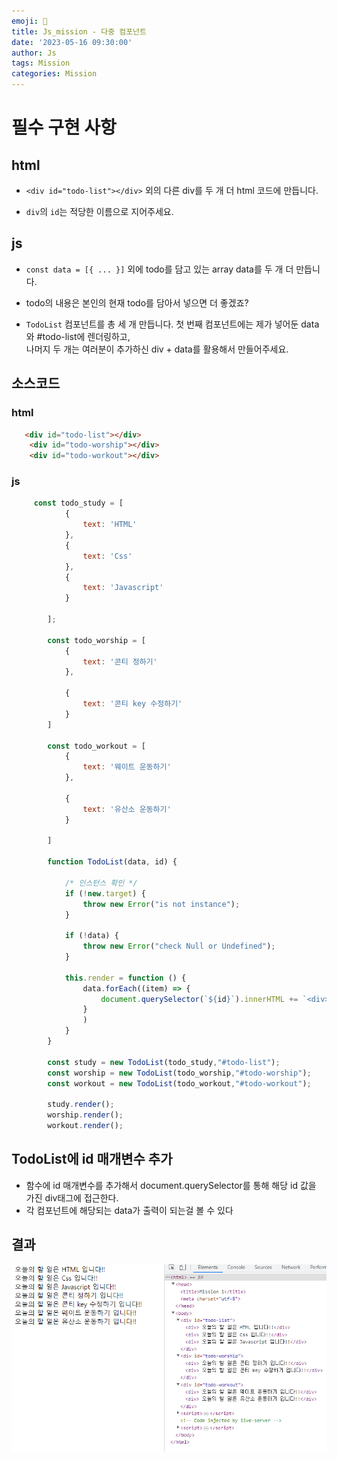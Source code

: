 ```yaml
---
emoji: 📝
title: Js_mission - 다중 컴포넌트  
date: '2023-05-16 09:30:00'
author: Js 
tags: Mission
categories: Mission  
---
```


# 필수 구현 사항 

## html 
+ `<div id="todo-list"></div>` 외의 다른 div를 두 개 더 html 코드에 만듭니다.  

+ `div`의 `id`는 적당한 이름으로 지어주세요.  

## js
+ `const data = [{ ... }]` 외에 todo를 담고 있는 array data를 두 개 더 만듭니다. 

+ todo의 내용은 본인의 현재 todo를 담아서 넣으면 더 좋겠죠?

+ `TodoList` 컴포넌트를 총 세 개 만듭니다. 첫 번째 컴포넌트에는 제가 넣어둔 data와 #todo-list에 렌더링하고,    
  나머지 두 개는 여러분이 추가하신 div + data를 활용해서 만들어주세요.




## 소스코드 

### html 
```html 
   <div id="todo-list"></div>
    <div id="todo-worship"></div>
    <div id="todo-workout"></div>
``` 

### js 
```js 
     const todo_study = [
            {
                text: 'HTML'
            },
            {
                text: 'Css'
            },
            {
                text: 'Javascript'
            }

        ];

        const todo_worship = [
            {
                text: '콘티 정하기'
            },

            {
                text: '콘티 key 수정하기'
            }
        ]

        const todo_workout = [
            {
                text: '웨이트 운동하기'
            },

            {
                text: '유산소 운동하기'
            }

        ]

        function TodoList(data, id) {

            /* 인스턴스 확인 */
            if (!new.target) {
                throw new Error("is not instance");
            }

            if (!data) {
                throw new Error("check Null or Undefined");
            }

            this.render = function () {
                data.forEach((item) => {
                    document.querySelector(`${id}`).innerHTML += `<div> 오늘의 할 일은 ${item.text} 입니다!!</div>`;
                }
                )
            }
        }
      
        const study = new TodoList(todo_study,"#todo-list");
        const worship = new TodoList(todo_worship,"#todo-worship");
        const workout = new TodoList(todo_workout,"#todo-workout");

        study.render();
        worship.render();
        workout.render();
``` 

## TodoList에 id 매개변수 추가 
+ 함수에 id 매개변수를 추가해서 document.querySelector를 통해 해당 id 값을 가진 div태그에 접근한다. 
+ 각 컴포넌트에 해당되는 data가 출력이 되는걸 볼 수 있다

## 결과 
![결과3](mission_result\result_3.png) 
```toc
``` 